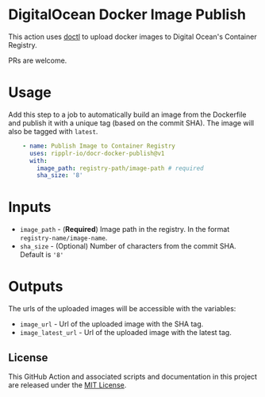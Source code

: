 # DigitalOcean Docker Image Publish
This action uses [doctl](https://github.com/digitalocean/action-doctl) to upload docker images to Digital Ocean's Container Registry.

PRs are welcome.

# Usage
Add this step to a job to automatically build an image from the Dockerfile and publish it with a unique tag (based on the commit SHA). The image will also be tagged with `latest`.

```yaml
    - name: Publish Image to Container Registry
      uses: ripplr-io/docr-docker-publish@v1
      with:
        image_path: registry-path/image-path # required
        sha_size: '8'
```

# Inputs
- `image_path` - (**Required**) Image path in the registry. In the format `registry-name/image-name`.
- `sha_size` - (Optional) Number of characters from the commit SHA. Default is `'8'`

# Outputs
The urls of the uploaded images will be accessible with the variables:
- `image_url` - Url of the uploaded image with the SHA tag.
- `image_latest_url` - Url of the uploaded image with the latest tag.

## License

This GitHub Action and associated scripts and documentation in this project are released under the [MIT License](LICENSE).
